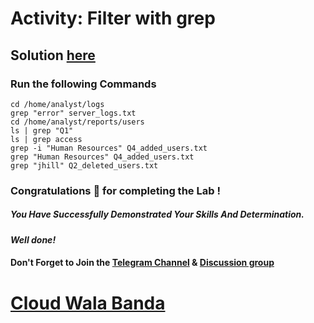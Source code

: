 # Activity: Filter with grep

## Solution [here]()

### Run the following Commands

```
cd /home/analyst/logs
grep "error" server_logs.txt
cd /home/analyst/reports/users
ls | grep "Q1"
ls | grep access
grep -i "Human Resources" Q4_added_users.txt
grep "Human Resources" Q4_added_users.txt
grep "jhill" Q2_deleted_users.txt
```

### Congratulations 🎉 for completing the Lab !

##### *You Have Successfully Demonstrated Your Skills And Determination.*

#### *Well done!*

#### Don't Forget to Join the [Telegram Channel](https://t.me/cloudwalabanda) & [Discussion group](https://t.me/cloudwalabandachats)

# [Cloud Wala Banda](https://www.youtube.com/@cloudwalabanda)